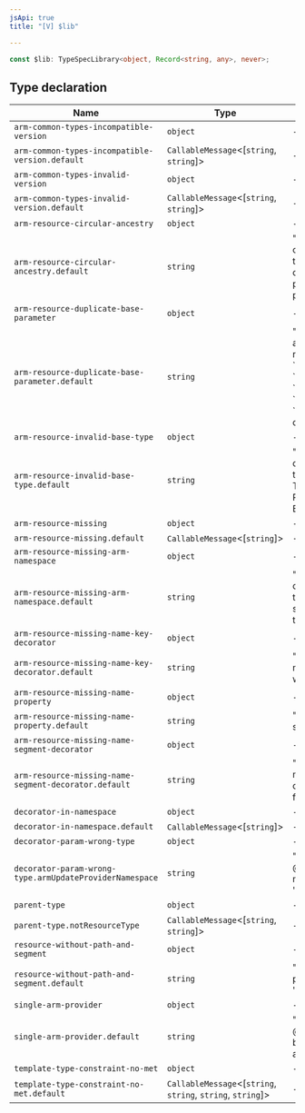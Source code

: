 ```yaml
---
jsApi: true
title: "[V] $lib"

---
```

```ts
const $lib: TypeSpecLibrary<object, Record<string, any>, never>;
```

## Type declaration

| Name | Type | Default value |
| ------ | ------ | ------ |
| `arm-common-types-incompatible-version` | `object` | - |
| `arm-common-types-incompatible-version.default` | `CallableMessage`<[`string`, `string`]\> | - |
| `arm-common-types-invalid-version` | `object` | - |
| `arm-common-types-invalid-version.default` | `CallableMessage`<[`string`, `string`]\> | - |
| `arm-resource-circular-ancestry` | `object` | - |
| `arm-resource-circular-ancestry.default` | `string` | "There is a loop in the ancestry of this resource. Please ensure that the \`@parentResource\` decorator contains the correct parent resource, and that parentage contains no cycles." |
| `arm-resource-duplicate-base-parameter` | `object` | - |
| `arm-resource-duplicate-base-parameter.default` | `string` | "Only one base parameter type is allowed per resource. Each resource may have only one of \`@parentResource\`, \`@resourceGroupResource\`, \`@tenantResource\`, \`@locationResource\`, or \`@subscriptionResource\` decorators." |
| `arm-resource-invalid-base-type` | `object` | - |
| `arm-resource-invalid-base-type.default` | `string` | "The @armResourceInternal decorator can only be used on a type that ultimately extends TrackedResource, ProxyResource, or ExtensionResource." |
| `arm-resource-missing` | `object` | - |
| `arm-resource-missing.default` | `CallableMessage`<[`string`]\> | - |
| `arm-resource-missing-arm-namespace` | `object` | - |
| `arm-resource-missing-arm-namespace.default` | `string` | "The @armProviderNamespace decorator must be used to define the ARM namespace of the service. This is best applied to the file-level namespace." |
| `arm-resource-missing-name-key-decorator` | `object` | - |
| `arm-resource-missing-name-key-decorator.default` | `string` | "Resource type 'name' property must have a @key decorator which defines its key name." |
| `arm-resource-missing-name-property` | `object` | - |
| `arm-resource-missing-name-property.default` | `string` | "Resource types must include a string property called 'name'." |
| `arm-resource-missing-name-segment-decorator` | `object` | - |
| `arm-resource-missing-name-segment-decorator.default` | `string` | "Resource type 'name' property must have a @segment decorator which defines its path fragment." |
| `decorator-in-namespace` | `object` | - |
| `decorator-in-namespace.default` | `CallableMessage`<[`string`]\> | - |
| `decorator-param-wrong-type` | `object` | - |
| `decorator-param-wrong-type.armUpdateProviderNamespace` | `string` | "The parameter to @armUpdateProviderNamespace must be an operation with a 'provider' parameter." |
| `parent-type` | `object` | - |
| `parent-type.notResourceType` | `CallableMessage`<[`string`, `string`]\> | - |
| `resource-without-path-and-segment` | `object` | - |
| `resource-without-path-and-segment.default` | `string` | "Resource types must have a property with '@path\` and '@segment' decorators." |
| `single-arm-provider` | `object` | - |
| `single-arm-provider.default` | `string` | "Only one @armProviderNamespace can be declared in a typespec spec at once." |
| `template-type-constraint-no-met` | `object` | - |
| `template-type-constraint-no-met.default` | `CallableMessage`<[`string`, `string`, `string`, `string`]\> | - |
